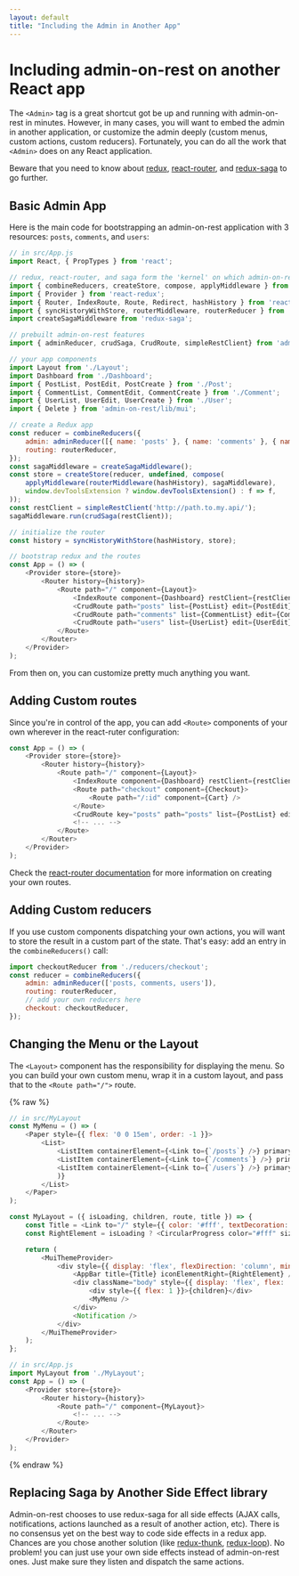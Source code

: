 ```yaml
---
layout: default
title: "Including the Admin in Another App"
---
```


# Including admin-on-rest on another React app

The `<Admin>` tag is a great shortcut got be up and running with admin-on-rest in minutes. However, in many cases, you will want to embed the admin in another application, or customize the admin deeply (custom menus, custom actions, custom reducers). Fortunately, you can do all the work that `<Admin>` does on any React application.

Beware that you need to know about [redux](http://redux.js.org/), [react-router](https://github.com/reactjs/react-router), and [redux-saga](https://github.com/yelouafi/redux-saga) to go further.

## Basic Admin App

Here is the main code for bootstrapping an admin-on-rest application with 3 resources: `posts`, `comments`, and `users`:

```js
// in src/App.js
import React, { PropTypes } from 'react';

// redux, react-router, and saga form the 'kernel' on which admin-on-rest runs
import { combineReducers, createStore, compose, applyMiddleware } from 'redux';
import { Provider } from 'react-redux';
import { Router, IndexRoute, Route, Redirect, hashHistory } from 'react-router';
import { syncHistoryWithStore, routerMiddleware, routerReducer } from 'react-router-redux';
import createSagaMiddleware from 'redux-saga';

// prebuilt admin-on-rest features
import { adminReducer, crudSaga, CrudRoute, simpleRestClient} from 'admin-on-rest';

// your app components
import Layout from './Layout';
import Dashboard from './Dashboard';
import { PostList, PostEdit, PostCreate } from './Post';
import { CommentList, CommentEdit, CommentCreate } from './Comment';
import { UserList, UserEdit, UserCreate } from './User';
import { Delete } from 'admin-on-rest/lib/mui';

// create a Redux app
const reducer = combineReducers({
    admin: adminReducer([{ name: 'posts' }, { name: 'comments' }, { name: 'users' }]),
    routing: routerReducer,
});
const sagaMiddleware = createSagaMiddleware();
const store = createStore(reducer, undefined, compose(
    applyMiddleware(routerMiddleware(hashHistory), sagaMiddleware),
    window.devToolsExtension ? window.devToolsExtension() : f => f,
));
const restClient = simpleRestClient('http://path.to.my.api/');
sagaMiddleware.run(crudSaga(restClient));

// initialize the router
const history = syncHistoryWithStore(hashHistory, store);

// bootstrap redux and the routes
const App = () => (
    <Provider store={store}>
        <Router history={history}>
            <Route path="/" component={Layout}>
                <IndexRoute component={Dashboard} restClient={restClient} />
                <CrudRoute path="posts" list={PostList} edit={PostEdit} create={PostCreate} remove={Delete} />
                <CrudRoute path="comments" list={CommentList} edit={CommentEdit} create={CommentCreate} remove={Delete} />
                <CrudRoute path="users" list={UserList} edit={UserEdit} create={UserCreate} remove={Delete} />
            </Route>
        </Router>
    </Provider>
);
```

From then on, you can customize pretty much anything you want.

## Adding Custom routes

Since you're in control of the app, you can add `<Route>` components of your own wherever in the react-ruter configuration:

```js
const App = () => (
    <Provider store={store}>
        <Router history={history}>
            <Route path="/" component={Layout}>
                <IndexRoute component={Dashboard} restClient={restClient} />
                <Route path="checkout" component={Checkout}>
                    <Route path="/:id" component={Cart} />
                </Route>
                <CrudRoute key="posts" path="posts" list={PostList} edit={PostEdit} create={PostCreate} remove={Delete} />
                <!-- ... -->
            </Route>
        </Router>
    </Provider>
);
```

Check the [react-router documentation](https://github.com/reactjs/react-router/tree/master/docs) for more information on creating your own routes.

## Adding Custom reducers

If you use custom components dispatching your own actions, you will want to store the result in a custom part of the state. That's easy: add an entry in the `combineReducers()` call:

```js
import checkoutReducer from './reducers/checkout';
const reducer = combineReducers({
    admin: adminReducer(['posts, comments, users']),
    routing: routerReducer,
    // add your own reducers here
    checkout: checkoutReducer,
});
```

## Changing the Menu or the Layout

The `<Layout>` component has the responsibility for displaying the menu. So you can build your own custom menu, wrap it in a custom layout, and pass that to the `<Route path="/">` route.

{% raw %}
```js
// in src/MyLayout
const MyMenu = () => (
    <Paper style={{ flex: '0 0 15em', order: -1 }}>
        <List>
            <ListItem containerElement={<Link to={`/posts`} />} primaryText="Posts" leftIcon={<MyPostIcon />} />
            <ListItem containerElement={<Link to={`/comments`} />} primaryText="Comments" leftIcon={<MyPostIcon />} />
            <ListItem containerElement={<Link to={`/users`} />} primaryText="Users" leftIcon={<MyPostIcon />} />
            )}
        </List>
    </Paper>
);

const MyLayout = ({ isLoading, children, route, title }) => {
    const Title = <Link to="/" style={{ color: '#fff', textDecoration: 'none' }}>{title}</Link>;
    const RightElement = isLoading ? <CircularProgress color="#fff" size={0.5} /> : <span />;

    return (
        <MuiThemeProvider>
            <div style={{ display: 'flex', flexDirection: 'column', minHeight: '100vh' }}>
                <AppBar title={Title} iconElementRight={RightElement} />
                <div className="body" style={{ display: 'flex', flex: '1', backgroundColor: '#edecec' }}>
                    <div style={{ flex: 1 }}>{children}</div>
                    <MyMenu />
                </div>
                <Notification />
            </div>
        </MuiThemeProvider>
    );
};

// in src/App.js
import MyLayout from './MyLayout';
const App = () => (
    <Provider store={store}>
        <Router history={history}>
            <Route path="/" component={MyLayout}>
                <!-- ... -->
            </Route>
        </Router>
    </Provider>
);
```
{% endraw %}

## Replacing Saga by Another Side Effect library

Admin-on-rest chooses to use redux-saga for all side effects (AJAX calls, notifications, actions launched as a result of another action, etc). There is no consensus yet on the best way to code side effects in a redux app. Chances are you chose another solution (like [redux-thunk](https://github.com/gaearon/redux-thunk), [redux-loop](https://github.com/redux-loop/redux-loop)). No problem! you can just use your own side effects instead of admin-on-rest ones. Just make sure they listen and dispatch the same actions.
